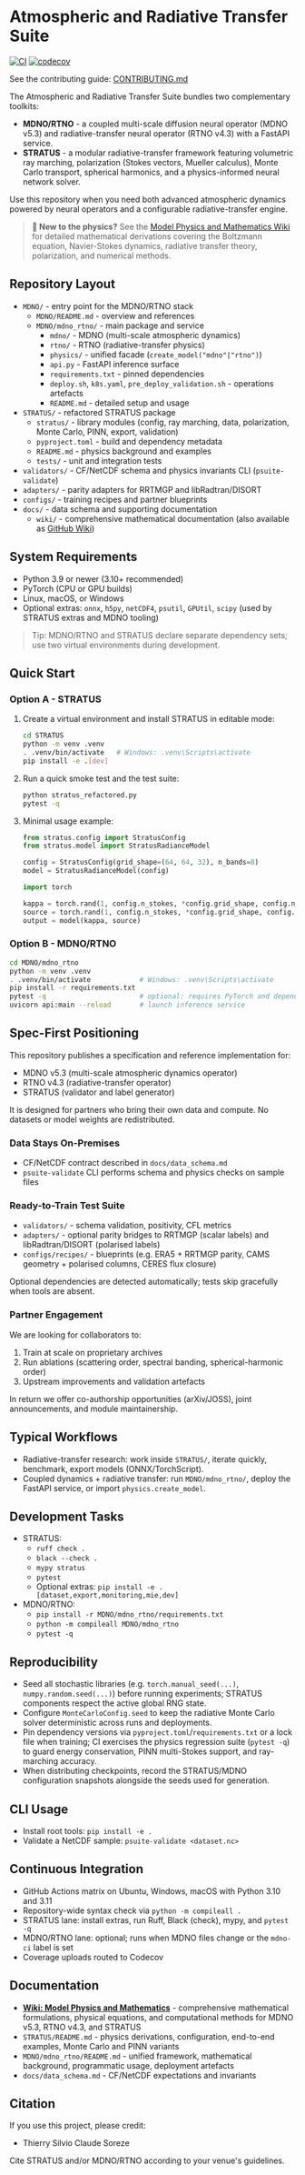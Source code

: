 # Atmospheric and Radiative Transfer Suite

[![CI](https://github.com/tsor/atmospheric-radiative-transfer-suite/actions/workflows/ci.yml/badge.svg)](https://github.com/tsor/atmospheric-radiative-transfer-suite/actions/workflows/ci.yml)
[![codecov](https://codecov.io/gh/tsor/atmospheric-radiative-transfer-suite/branch/main/graph/badge.svg)](https://codecov.io/gh/tsor/atmospheric-radiative-transfer-suite)

See the contributing guide: [CONTRIBUTING.md](CONTRIBUTING.md)

The Atmospheric and Radiative Transfer Suite bundles two complementary toolkits:

- **MDNO/RTNO** - a coupled multi-scale diffusion neural operator (MDNO v5.3) and radiative-transfer neural operator (RTNO v4.3) with a FastAPI service.
- **STRATUS** - a modular radiative-transfer framework featuring volumetric ray marching, polarization (Stokes vectors, Mueller calculus), Monte Carlo transport, spherical harmonics, and a physics-informed neural network solver.

Use this repository when you need both advanced atmospheric dynamics powered by neural operators and a configurable radiative-transfer engine.

> **📖 New to the physics?** See the [Model Physics and Mathematics Wiki](https://github.com/TSOR666/Atmospheric-and-radivative-transfer-suite/wiki/Model%E2%80%90Physics%E2%80%90and%E2%80%90Mathematics) for detailed mathematical derivations covering the Boltzmann equation, Navier-Stokes dynamics, radiative transfer theory, polarization, and numerical methods.

## Repository Layout

- `MDNO/` - entry point for the MDNO/RTNO stack
  - `MDNO/README.md` - overview and references
  - `MDNO/mdno_rtno/` - main package and service
    - `mdno/` - MDNO (multi-scale atmospheric dynamics)
    - `rtno/` - RTNO (radiative-transfer physics)
    - `physics/` - unified facade (`create_model("mdno"|"rtno")`)
    - `api.py` - FastAPI inference surface
    - `requirements.txt` - pinned dependencies
    - `deploy.sh`, `k8s.yaml`, `pre_deploy_validation.sh` - operations artefacts
    - `README.md` - detailed setup and usage
- `STRATUS/` - refactored STRATUS package
  - `stratus/` - library modules (config, ray marching, data, polarization, Monte Carlo, PINN, export, validation)
  - `pyproject.toml` - build and dependency metadata
  - `README.md` - physics background and examples
  - `tests/` - unit and integration tests
- `validators/` - CF/NetCDF schema and physics invariants CLI (`psuite-validate`)
- `adapters/` - parity adapters for RRTMGP and libRadtran/DISORT
- `configs/` - training recipes and partner blueprints
- `docs/` - data schema and supporting documentation
  - `wiki/` - comprehensive mathematical documentation (also available as [GitHub Wiki](https://github.com/TSOR666/Atmospheric-and-radivative-transfer-suite/wiki))

## System Requirements

- Python 3.9 or newer (3.10+ recommended)
- PyTorch (CPU or GPU builds)
- Linux, macOS, or Windows
- Optional extras: `onnx`, `h5py`, `netCDF4`, `psutil`, `GPUtil`, `scipy` (used by STRATUS extras and MDNO tooling)

> Tip: MDNO/RTNO and STRATUS declare separate dependency sets; use two virtual environments during development.

## Quick Start

### Option A - STRATUS

1. Create a virtual environment and install STRATUS in editable mode:

   ```bash
   cd STRATUS
   python -m venv .venv
   . .venv/bin/activate   # Windows: .venv\Scripts\activate
   pip install -e .[dev]
   ```

2. Run a quick smoke test and the test suite:

   ```bash
   python stratus_refactored.py
   pytest -q
   ```

3. Minimal usage example:

   ```python
   from stratus.config import StratusConfig
   from stratus.model import StratusRadianceModel

   config = StratusConfig(grid_shape=(64, 64, 32), n_bands=8)
   model = StratusRadianceModel(config)

   import torch

   kappa = torch.rand(1, config.n_stokes, *config.grid_shape, config.n_bands)
   source = torch.rand(1, config.n_stokes, *config.grid_shape, config.n_bands)
   output = model(kappa, source)
   ```

### Option B - MDNO/RTNO

```bash
cd MDNO/mdno_rtno
python -m venv .venv
. .venv/bin/activate            # Windows: .venv\Scripts\activate
pip install -r requirements.txt
pytest -q                       # optional: requires PyTorch and dependencies
uvicorn api:main --reload       # launch inference service
```

## Spec-First Positioning

This repository publishes a specification and reference implementation for:

- MDNO v5.3 (multi-scale atmospheric dynamics operator)
- RTNO v4.3 (radiative-transfer operator)
- STRATUS (validator and label generator)

It is designed for partners who bring their own data and compute. No datasets or model weights are redistributed.

### Data Stays On-Premises

- CF/NetCDF contract described in `docs/data_schema.md`
- `psuite-validate` CLI performs schema and physics checks on sample files

### Ready-to-Train Test Suite

- `validators/` - schema validation, positivity, CFL metrics
- `adapters/` - optional parity bridges to RRTMGP (scalar labels) and libRadtran/DISORT (polarised labels)
- `configs/recipes/` - blueprints (e.g. ERA5 + RRTMGP parity, CAMS geometry + polarised columns, CERES flux closure)

Optional dependencies are detected automatically; tests skip gracefully when tools are absent.

### Partner Engagement

We are looking for collaborators to:

1. Train at scale on proprietary archives
2. Run ablations (scattering order, spectral banding, spherical-harmonic order)
3. Upstream improvements and validation artefacts

In return we offer co-authorship opportunities (arXiv/JOSS), joint announcements, and module maintainership.

## Typical Workflows

- Radiative-transfer research: work inside `STRATUS/`, iterate quickly, benchmark, export models (ONNX/TorchScript).
- Coupled dynamics + radiative transfer: run `MDNO/mdno_rtno/`, deploy the FastAPI service, or import `physics.create_model`.

## Development Tasks

- STRATUS:
  - `ruff check .`
  - `black --check .`
  - `mypy stratus`
  - `pytest`
  - Optional extras: `pip install -e .[dataset,export,monitoring,mie,dev]`
- MDNO/RTNO:
  - `pip install -r MDNO/mdno_rtno/requirements.txt`
  - `python -m compileall MDNO/mdno_rtno`
  - `pytest -q`

## Reproducibility

- Seed all stochastic libraries (e.g. `torch.manual_seed(...)`, `numpy.random.seed(...)`) before running experiments; STRATUS components respect the active global RNG state.
- Configure `MonteCarloConfig.seed` to keep the radiative Monte Carlo solver deterministic across runs and deployments.
- Pin dependency versions via `pyproject.toml`/`requirements.txt` or a lock file when training; CI exercises the physics regression suite (`pytest -q`) to guard energy conservation, PINN multi-Stokes support, and ray-marching accuracy.
- When distributing checkpoints, record the STRATUS/MDNO configuration snapshots alongside the seeds used for generation.

## CLI Usage

- Install root tools: `pip install -e .`
- Validate a NetCDF sample: `psuite-validate <dataset.nc>`

## Continuous Integration

- GitHub Actions matrix on Ubuntu, Windows, macOS with Python 3.10 and 3.11
- Repository-wide syntax check via `python -m compileall .`
- STRATUS lane: install extras, run Ruff, Black (check), mypy, and `pytest -q`
- MDNO/RTNO lane: optional; runs when MDNO files change or the `mdno-ci` label is set
- Coverage uploads routed to Codecov

## Documentation

- **[Wiki: Model Physics and Mathematics](https://github.com/TSOR666/Atmospheric-and-radivative-transfer-suite/wiki/Model%E2%80%90Physics%E2%80%90and%E2%80%90Mathematics)** - comprehensive mathematical formulations, physical equations, and computational methods for MDNO v5.3, RTNO v4.3, and STRATUS
- `STRATUS/README.md` - physics derivations, configuration, end-to-end examples, Monte Carlo and PINN variants
- `MDNO/mdno_rtno/README.md` - unified framework, mathematical background, programmatic usage, deployment artefacts
- `docs/data_schema.md` - CF/NetCDF expectations and invariants

## Citation

If you use this project, please credit:

- Thierry Silvio Claude Soreze

Cite STRATUS and/or MDNO/RTNO according to your venue's guidelines.
